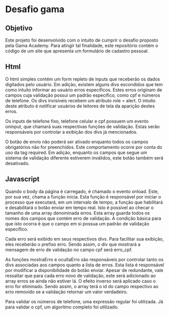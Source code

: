 # Desafio gama

## Objetivo

Este projeto foi desenvolvido com o intuito de cumprir o desafio proposto pela Gama Academy. Para atingir tal finalidade, este repositório contém o código de um site que apresenta um formulário de cadastro pessoal.

## Html

O html simples contém um form repleto de inputs que receberão os dados digitados pelo usuário. Em adição, existem alguns divs escondidos que tem como intuito informar ao usuário erros específicos. Estes erros originam de campos cuja validação possui um padrão específico, como cpf e números de telefone. Os divs invisíveis recebem um atributo role = alert. O intuito deste atributo é notificar usuários de leitores de tela da aparição destes erros.

Os inputs de telefone fixo, telefone celular e cpf possuem um evento oninput, que chamará suas respectivas funções de validação. Estas serão responsáveis por controlar a exibição dos divs já mencionados.

O botão de envio não poderá ser ativado enquanto todos os campos obrigatórios não for preenchidos. Este comportamento ocorre por conta do uso da tag required. Em adição, enquanto os campos que segue um sistema de validação diferente estiverem inválidos, este botão também será desativado.

## Javascript

Quando o body da página é carregado, é chamado o evento onload. Este, por sua vez, chama a função inicia. Esta função é responsável por iniciar o processo que executará, em um intervalo de tempo, a função que habilitará e desabilitará o botão enviar em tempo real. Isto é possível ao checar o tamanho de uma array denominada erros. Esta array guarda todos os nomes dos campos que contém erro de validação. A condição básica para que isto ocorra é que o campo em si possua um padrão de validação específico.

Cada erro será exibido em seus respectivos divs. Para facilitar sua exibição, eles receberão o prefixo erro. Sendo assim, o div que mostrará a mensagem de erro de validação no campo cpf será erro_cpf.

As funções mostraErro e ocultaErro são responsáveis por controlar tanto os divs associadas aos campos quanto a lista de erros. Esta lista é responsável por modificar a disponibilidade do botão enviar. Apesar de redundante, vale ressaltar que para cada erro novo de validação, este será adicionado ao array erros se ainda não estiver lá. O efeito inverso será aplicado caso o erro for eliminado. Sendo assim, o array terá o id do campo respectivo ao erro removido se a validação retornar um valor verdadeiro.

Para validar os números de telefone, uma expressão regular foi utilizada. Já para validar o cpf, um algoritmo completo foi utilizado.